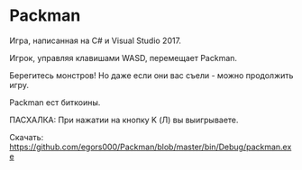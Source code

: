 # Packman

Игра, написанная на C# и Visual Studio 2017.

Игрок, управляя клавишами WASD, перемещает Packman.

Берегитесь монстров! Но даже если они вас съели - можно продолжить игру.

Packman ест биткоины. 

ПАСХАЛКА: При нажатии на кнопку K (Л) вы выигрываете.

Скачать: https://github.com/egors000/Packman/blob/master/bin/Debug/packman.exe
